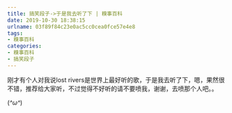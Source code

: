 ```yaml
---
title: 搞笑段子->于是我去听了下 | 糗事百科
date: 2019-10-30 18:38:15
urlname: 03f89f84c23e0ac5cc0cea0fce57e4e8
tags: 
- 糗事百科
categories:
- 糗事百科
- 搞笑段子
---
```

刚才有个人对我说lost rivers是世界上最好听的歌，于是我去听了下，嗯，果然很不错，推荐给大家听，不过觉得不好听的请不要喷我，谢谢，去喷那个人吧。。

(*^ω^*)


